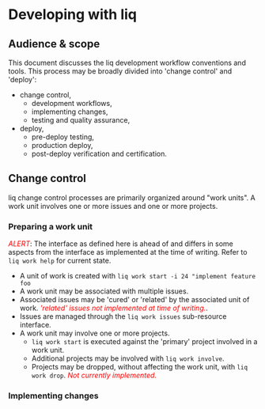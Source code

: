 # Developing with liq

## Audience & scope

This document discusses the liq development workflow conventions and tools. This process may be broadly divided into 'change control' and 'deploy':

* change control,
  * development workflows,
  * implementing changes,
  * testing and quality assurance,
* deploy,
  * pre-deploy testing,
  * production deploy,
  * post-deploy verification and certification.

## Change control

liq change control processes are primarily organized around "work units". A work unit involves one or more issues and one or more projects.

### Preparing a work unit

<span style="color: red">*ALERT*</span>: The interface as defined here is ahead of and differs in some aspects from the interface as implemented at the time of writing. Refer to `liq work help` for current state.

* A unit of work is created with
  `liq work start -i 24 "implement feature foo`
* A work unit may be associated with multiple issues.
* Associated issues may be 'cured' or 'related' by the associated unit of work. <span style="color:red">*'related' issues not implemented at time of writing.*</span>.
* Issues are managed through the `liq work issues` sub-resource interface.
* A work unit may involve one or more projects.
  * `liq work start` is executed against the 'primary' project involved in a work unit.
  * Additional projects may be involved with `liq work involve`.
  * Projects may be dropped, without affecting the work unit, with `liq work drop`. <span style="color:red">*Not currently implemented.*</span>

### Implementing changes
